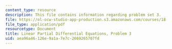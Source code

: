 ```yaml
---
content_type: resource
description: This file contains information regarding problem set 3.
file: https://ol-ocw-studio-app-production.s3.amazonaws.com/courses/18-303-linear-partial-differential-equations-analysis-and-numerics-fall-2014/aea96a46126e9a1a7e7c2669265707fd_MIT18_303F14_pset3.pdf
file_type: application/pdf
resourcetype: Document
title: Linear Partial Differential Equations, Problem 3
uid: aea96a46-126e-9a1a-7e7c-2669265707fd
---
```

